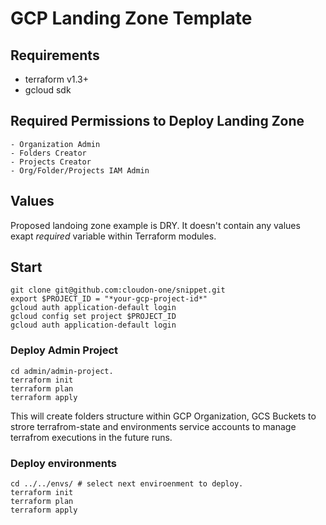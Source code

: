 # GCP Landing Zone Template

## Requirements

- terraform v1.3+
- gcloud sdk

## Required Permissions to Deploy Landing Zone

    - Organization Admin
    - Folders Creator
    - Projects Creator
    - Org/Folder/Projects IAM Admin

## Values

Proposed landoing zone example is DRY. It doesn't contain any values exapt *required* variable within Terraform modules.

## Start

    git clone git@github.com:cloudon-one/snippet.git
    export $PROJECT_ID = "*your-gcp-project-id*"
    gcloud auth application-default login
    gcloud config set project $PROJECT_ID
    gcloud auth application-default login

### Deploy Admin Project

    cd admin/admin-project.
    terraform init
    terraform plan
    terraform apply

This will create folders structure within GCP Organization, GCS Buckets to strore terrafrom-state and environments service accounts to manage terrafrom executions in the future runs.

### Deploy environments

    cd ../../envs/ # select next enviroenment to deploy.
    terraform init
    terraform plan
    terraform apply
